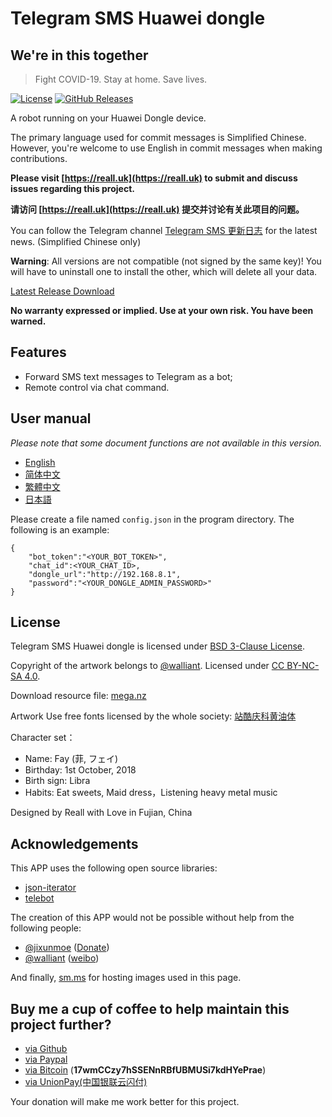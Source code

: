 # Telegram SMS Huawei dongle

## We're in this together

> Fight COVID-19. Stay at home. Save lives.

[![License](https://img.shields.io/badge/License-BSD%203--Clause-blue.svg?style=flat-square)](https://github.com/telegram-sms/telegram-sms-huawei-dongle/blob/master/LICENSE)
[![GitHub Releases](https://img.shields.io/github/downloads/telegram-sms/telegram-sms-huawei-dongle/latest/total?style=flat-square)](https://github.com/telegram-sms/telegram-sms-huawei-dongle/releases/latest)

A robot running on your Huawei Dongle device.

The primary language used for commit messages is Simplified Chinese. However, you're welcome to use English in commit messages when making contributions.

**Please visit [https://reall.uk](https://reall.uk) to submit and discuss issues regarding this project.**

**请访问 [https://reall.uk](https://reall.uk) 提交并讨论有关此项目的问题。**

You can follow the Telegram channel [Telegram SMS 更新日志](https://t.me/tg_sms_changelog) for the latest news. (Simplified Chinese only)

**Warning**: All versions are not compatible (not signed by the same key)! You will have to uninstall one to install the other, which will delete all your data.

[Latest Release Download](https://github.com/telegram-sms/telegram-sms/releases/latest)

**No warranty expressed or implied. Use at your own risk. You have been warned.**

## Features

- Forward SMS text messages to Telegram as a bot;
- Remote control via chat command.

## User manual

*Please note that some document functions are not available in this version.*

- [English](https://get.telegram-sms.com/wiki/User_manual)
- [简体中文](https://get.telegram-sms.com/wiki/用户手册)
- [繁體中文](https://get.telegram-sms.com/wiki/用戶手冊)
- [日本語](https://get.telegram-sms.com/wiki/マニュアル)

Please create a file named `config.json` in the program directory. The following is an example:

```
{
	"bot_token":"<YOUR_BOT_TOKEN>",
	"chat_id":<YOUR_CHAT_ID>,
	"dongle_url":"http://192.168.8.1",
	"password":"<YOUR_DONGLE_ADMIN_PASSWORD>"
}
```

## License

Telegram SMS Huawei dongle is licensed under [BSD 3-Clause License](https://github.com/telegram-sms/telegram-sms-huawei-dongle/blob/master/LICENSE).

Copyright of the artwork belongs to [@walliant](https://www.pixiv.net/member.php?id=5600144). Licensed under [CC BY-NC-SA 4.0](https://creativecommons.org/licenses/by-nc-sa/4.0/).

Download resource file: [mega.nz](https://mega.nz/#F!TmwQSYjD!XN-uVfciajwy3okjIdpCAQ)

Artwork Use free fonts licensed by the whole society: [站酷庆科黄油体](https://www.zcool.com.cn/work/ZMTg5MDEyMDQ=.html)

Character set：

- Name: Fay (菲, フェイ)
- Birthday: 1st October, 2018
- Birth sign: Libra
- Habits: Eat sweets, Maid dress，Listening heavy metal music

Designed by Reall with Love in Fujian, China

## Acknowledgements

This APP uses the following open source libraries:

- [json-iterator](https://github.com/json-iterator/go)
- [telebot](https://github.com/tucnak/telebot)

The creation of this APP would not be possible without help from the following people:

- [@jixunmoe](https://github.com/jixunmoe) ([Donate](https://paypal.me/jixun))
- [@walliant](https://www.pixiv.net/member.php?id=5600144) ([weibo](https://www.weibo.com/p/1005053186671274))

And finally, [sm.ms](https://sm.ms) for hosting images used in this page.

## Buy me a cup of coffee to help maintain this project further?

- [via Github](https://get.telegram-sms.com/donate/github)
- [via Paypal](https://get.telegram-sms.com/donate/paypal)
- [via Bitcoin](bitcoin:17wmCCzy7hSSENnRBfUBMUSi7kdHYePrae) (**17wmCCzy7hSSENnRBfUBMUSi7kdHYePrae**)
- [via UnionPay(中国银联云闪付)](https://get.telegram-sms.com/donate/unionpay)

Your donation will make me work better for this project.
